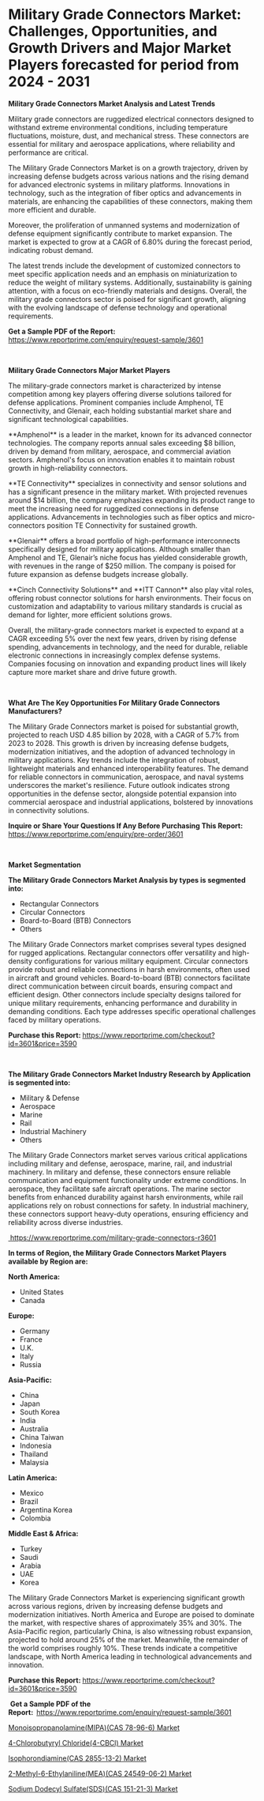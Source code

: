 <p><h1>Military Grade Connectors Market: Challenges, Opportunities, and Growth Drivers and Major Market Players forecasted for period from 2024 - 2031</h1></p><p><strong>Military Grade Connectors Market Analysis and Latest Trends</strong></p>
<p><p>Military grade connectors are ruggedized electrical connectors designed to withstand extreme environmental conditions, including temperature fluctuations, moisture, dust, and mechanical stress. These connectors are essential for military and aerospace applications, where reliability and performance are critical. </p><p>The Military Grade Connectors Market is on a growth trajectory, driven by increasing defense budgets across various nations and the rising demand for advanced electronic systems in military platforms. Innovations in technology, such as the integration of fiber optics and advancements in materials, are enhancing the capabilities of these connectors, making them more efficient and durable. </p><p>Moreover, the proliferation of unmanned systems and modernization of defense equipment significantly contribute to market expansion. The market is expected to grow at a CAGR of 6.80% during the forecast period, indicating robust demand. </p><p>The latest trends include the development of customized connectors to meet specific application needs and an emphasis on miniaturization to reduce the weight of military systems. Additionally, sustainability is gaining attention, with a focus on eco-friendly materials and designs. Overall, the military grade connectors sector is poised for significant growth, aligning with the evolving landscape of defense technology and operational requirements.</p></p>
<p><strong>Get a Sample PDF of the Report:&nbsp;</strong> <a href="https://www.reportprime.com/enquiry/request-sample/3601?utm_campaign=1571&utm_medium=2&utm_source=Github&utm_content=ia&utm_term=18102024&utm_id=military-grade-connectors">https://www.reportprime.com/enquiry/request-sample/3601</a></p>
<p>&nbsp;</p>
<p><strong>Military Grade Connectors Major Market Players</strong></p>
<p><p>The military-grade connectors market is characterized by intense competition among key players offering diverse solutions tailored for defense applications. Prominent companies include Amphenol, TE Connectivity, and Glenair, each holding substantial market share and significant technological capabilities.</p><p>**Amphenol** is a leader in the market, known for its advanced connector technologies. The company reports annual sales exceeding $8 billion, driven by demand from military, aerospace, and commercial aviation sectors. Amphenol's focus on innovation enables it to maintain robust growth in high-reliability connectors.</p><p>**TE Connectivity** specializes in connectivity and sensor solutions and has a significant presence in the military market. With projected revenues around $14 billion, the company emphasizes expanding its product range to meet the increasing need for ruggedized connections in defense applications. Advancements in technologies such as fiber optics and micro-connectors position TE Connectivity for sustained growth.</p><p>**Glenair** offers a broad portfolio of high-performance interconnects specifically designed for military applications. Although smaller than Amphenol and TE, Glenair’s niche focus has yielded considerable growth, with revenues in the range of $250 million. The company is poised for future expansion as defense budgets increase globally.</p><p>**Cinch Connectivity Solutions** and **ITT Cannon** also play vital roles, offering robust connector solutions for harsh environments. Their focus on customization and adaptability to various military standards is crucial as demand for lighter, more efficient solutions grows.</p><p>Overall, the military-grade connectors market is expected to expand at a CAGR exceeding 5% over the next few years, driven by rising defense spending, advancements in technology, and the need for durable, reliable electronic connections in increasingly complex defense systems. Companies focusing on innovation and expanding product lines will likely capture more market share and drive future growth.</p></p>
<p>&nbsp;</p>
<p><strong>What Are The Key Opportunities For Military Grade Connectors Manufacturers?</strong></p>
<p><p>The Military Grade Connectors market is poised for substantial growth, projected to reach USD 4.85 billion by 2028, with a CAGR of 5.7% from 2023 to 2028. This growth is driven by increasing defense budgets, modernization initiatives, and the adoption of advanced technology in military applications. Key trends include the integration of robust, lightweight materials and enhanced interoperability features. The demand for reliable connectors in communication, aerospace, and naval systems underscores the market's resilience. Future outlook indicates strong opportunities in the defense sector, alongside potential expansion into commercial aerospace and industrial applications, bolstered by innovations in connectivity solutions.</p></p>
<p><strong>Inquire or Share Your Questions If Any Before Purchasing This Report:</strong> <a href="https://www.reportprime.com/enquiry/pre-order/3601?utm_campaign=1571&utm_medium=2&utm_source=Github&utm_content=ia&utm_term=18102024&utm_id=military-grade-connectors">https://www.reportprime.com/enquiry/pre-order/3601</a></p>
<p>&nbsp;</p>
<p><strong>Market Segmentation</strong></p>
<p><strong>The Military Grade Connectors Market Analysis by types is segmented into:</strong></p>
<p><ul><li>Rectangular Connectors</li><li>Circular Connectors</li><li>Board-to-Board (BTB) Connectors</li><li>Others</li></ul></p>
<p><p>The Military Grade Connectors market comprises several types designed for rugged applications. Rectangular connectors offer versatility and high-density configurations for various military equipment. Circular connectors provide robust and reliable connections in harsh environments, often used in aircraft and ground vehicles. Board-to-board (BTB) connectors facilitate direct communication between circuit boards, ensuring compact and efficient design. Other connectors include specialty designs tailored for unique military requirements, enhancing performance and durability in demanding conditions. Each type addresses specific operational challenges faced by military operations.</p></p>
<p><strong>Purchase this Report:&nbsp;</strong><a href="https://www.reportprime.com/checkout?id=3601&price=3590&utm_campaign=1571&utm_medium=2&utm_source=Github&utm_content=ia&utm_term=18102024&utm_id=military-grade-connectors">https://www.reportprime.com/checkout?id=3601&price=3590</a></p>
<p>&nbsp;</p>
<p><strong>The Military Grade Connectors Market Industry Research by Application is segmented into:</strong></p>
<p><ul><li>Military & Defense</li><li>Aerospace</li><li>Marine</li><li>Rail</li><li>Industrial Machinery</li><li>Others</li></ul></p>
<p><p>The Military Grade Connectors market serves various critical applications including military and defense, aerospace, marine, rail, and industrial machinery. In military and defense, these connectors ensure reliable communication and equipment functionality under extreme conditions. In aerospace, they facilitate safe aircraft operations. The marine sector benefits from enhanced durability against harsh environments, while rail applications rely on robust connections for safety. In industrial machinery, these connectors support heavy-duty operations, ensuring efficiency and reliability across diverse industries.</p></p>
<p><a href="https://www.reportprime.com/military-grade-connectors-r3601?utm_campaign=1571&utm_medium=2&utm_source=Github&utm_content=ia&utm_term=18102024&utm_id=military-grade-connectors">&nbsp;https://www.reportprime.com/military-grade-connectors-r3601</a></p>
<p><strong>In terms of Region, the Military Grade Connectors Market Players available by Region are:</strong></p>
<p>
    <p> <strong> North America: </strong>
        <ul>
            <li>United States</li>
            <li>Canada</li>
        </ul>
        </p> 
    <p> <strong> Europe: </strong>
        <ul>
            <li>Germany</li>
            <li>France</li>
            <li>U.K.</li>
            <li>Italy</li>
            <li>Russia</li>
        </ul>
        </p> 
    <p> <strong> Asia-Pacific: </strong>
        <ul>
            <li>China</li>
            <li>Japan</li>
            <li>South Korea</li>
            <li>India</li>
            <li>Australia</li>
            <li>China Taiwan</li>
            <li>Indonesia</li>
            <li>Thailand</li>
            <li>Malaysia</li>
        </ul>
        </p> 
    <p> <strong> Latin America: </strong>
        <ul>
            <li>Mexico</li>
            <li>Brazil</li>
            <li>Argentina Korea</li>
            <li>Colombia</li>
        </ul>
        </p> 
    <p> <strong> Middle East & Africa: </strong>
        <ul>
            <li>Turkey</li>
            <li>Saudi</li>
            <li>Arabia</li>
            <li>UAE</li>
            <li>Korea</li>
        </ul>
    </p>
    </p>
<p><p>The Military Grade Connectors Market is experiencing significant growth across various regions, driven by increasing defense budgets and modernization initiatives. North America and Europe are poised to dominate the market, with respective shares of approximately 35% and 30%. The Asia-Pacific region, particularly China, is also witnessing robust expansion, projected to hold around 25% of the market. Meanwhile, the remainder of the world comprises roughly 10%. These trends indicate a competitive landscape, with North America leading in technological advancements and innovation.</p></p>
<p><strong>Purchase this Report: </strong><a href="https://www.reportprime.com/checkout?id=3601&price=3590&utm_campaign=1571&utm_medium=2&utm_source=Github&utm_content=ia&utm_term=18102024&utm_id=military-grade-connectors">https://www.reportprime.com/checkout?id=3601&price=3590</a></p>
<p>&nbsp;<strong>Get a Sample PDF of the Report:&nbsp;&nbsp;</strong><a href="https://www.reportprime.com/enquiry/request-sample/3601?utm_campaign=1571&utm_medium=2&utm_source=Github&utm_content=ia&utm_term=18102024&utm_id=military-grade-connectors">https://www.reportprime.com/enquiry/request-sample/3601</a></p>
<p><strong></strong></p>
<p><p><a href="https://www.linkedin.com/pulse/global-monoisopropanolaminemipacas-78-96-6-market-share-growth-qdsqc?utm_campaign=1571&utm_medium=2&utm_source=Github&utm_content=ia&utm_term=18102024&utm_id=military-grade-connectors">Monoisopropanolamine(MIPA)(CAS 78-96-6) Market</a></p><p><a href="https://www.linkedin.com/pulse/4-chlorobutyryl-chloride4-cbcl-market-innovations-trends-afpqf?utm_campaign=1571&utm_medium=2&utm_source=Github&utm_content=ia&utm_term=18102024&utm_id=military-grade-connectors">4-Chlorobutyryl Chloride(4-CBCl) Market</a></p><p><a href="https://www.linkedin.com/pulse/isophorondiaminecas-2855-13-2-market-trends-focusing-insight-lid9c?utm_campaign=1571&utm_medium=2&utm_source=Github&utm_content=ia&utm_term=18102024&utm_id=military-grade-connectors">Isophorondiamine(CAS 2855-13-2) Market</a></p><p><a href="https://www.linkedin.com/pulse/global-2-methyl-6-ethylanilinemeacas-24549-06-2-market-esytf?utm_campaign=1571&utm_medium=2&utm_source=Github&utm_content=ia&utm_term=18102024&utm_id=military-grade-connectors">2-Methyl-6-Ethylaniline(MEA)(CAS 24549-06-2) Market</a></p><p><a href="https://www.linkedin.com/pulse/sodium-dodecyl-sulfatesdscas-151-21-3-industry-forecast-nsxuc?utm_campaign=1571&utm_medium=2&utm_source=Github&utm_content=ia&utm_term=18102024&utm_id=military-grade-connectors">Sodium Dodecyl Sulfate(SDS)(CAS 151-21-3) Market</a></p></p>